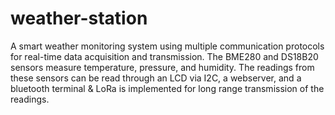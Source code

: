 # weather-station
A smart weather monitoring system using multiple communication protocols for real-time data acquisition and transmission.
The BME280 and DS18B20 sensors measure temperature, pressure, and humidity. The readings from these sensors can be read through an LCD via I2C, a webserver, and a bluetooth terminal & LoRa is implemented for long range transmission of the readings.
